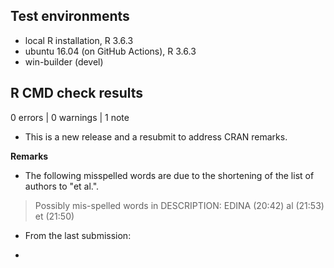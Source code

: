 ## Test environments

- local R installation, R 3.6.3
- ubuntu 16.04 (on GitHub Actions), R 3.6.3
- win-builder (devel)

## R CMD check results

0 errors | 0 warnings | 1 note

- This is a new release and a resubmit to address CRAN remarks.

**Remarks**

- The following misspelled words are due to the shortening of the list of authors
  to "et al.".

> Possibly mis-spelled words in DESCRIPTION:
> EDINA (20:42)
> al (21:53)
> et (21:50)

- From the last submission:

- 
